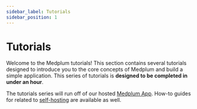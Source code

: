 ```yaml
---
sidebar_label: Tutorials
sidebar_position: 1
---
```


# Tutorials

Welcome to the Medplum tutorials! This section contains several tutorials designed to introduce you to the core concepts of Medplum and build a simple application. This series of tutorials is **designed to be completed in under an hour**.

The tutorials series will run off of our hosted [Medplum App](https://app.medplum.com). How-to guides for related to [self-hosting](/docs/self-hosting/) are available as well.
